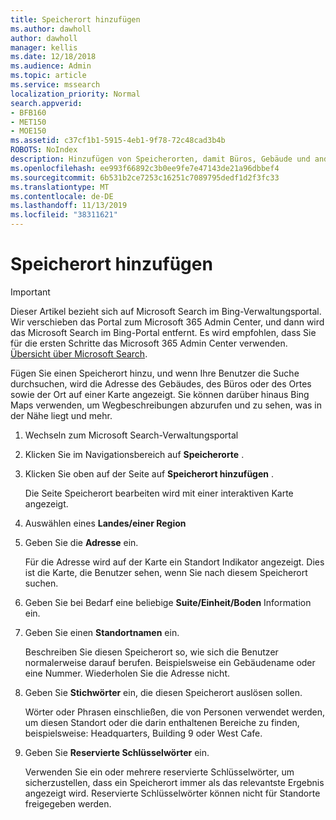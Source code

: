 ```yaml
---
title: Speicherort hinzufügen
ms.author: dawholl
author: dawholl
manager: kellis
ms.date: 12/18/2018
ms.audience: Admin
ms.topic: article
ms.service: mssearch
localization_priority: Normal
search.appverid:
- BFB160
- MET150
- MOE150
ms.assetid: c37cf1b1-5915-4eb1-9f78-72c48cad3b4b
ROBOTS: NoIndex
description: Hinzufügen von Speicherorten, damit Büros, Gebäude und andere Arbeitsbereiche Ihrer Organisation in Ihren Microsoft-Suchergebnissen angezeigt werden
ms.openlocfilehash: ee993f66892c3b0ee9fe7e47143de21a96dbbef4
ms.sourcegitcommit: 6b531b2ce7253c16251c7089795dedf1d2f3fc33
ms.translationtype: MT
ms.contentlocale: de-DE
ms.lasthandoff: 11/13/2019
ms.locfileid: "38311621"
---
```

# <a name="add-a-location"></a>Speicherort hinzufügen

> [!IMPORTANT]
> Dieser Artikel bezieht sich auf Microsoft Search im Bing-Verwaltungsportal. Wir verschieben das Portal zum Microsoft 365 Admin Center, und dann wird das Microsoft Search im Bing-Portal entfernt. Es wird empfohlen, dass Sie für die ersten Schritte das Microsoft 365 Admin Center verwenden. [Übersicht über Microsoft Search](overview-microsoft-search.md).
    
Fügen Sie einen Speicherort hinzu, und wenn Ihre Benutzer die Suche durchsuchen, wird die Adresse des Gebäudes, des Büros oder des Ortes sowie der Ort auf einer Karte angezeigt. Sie können darüber hinaus Bing Maps verwenden, um Wegbeschreibungen abzurufen und zu sehen, was in der Nähe liegt und mehr.
  
1. Wechseln zum Microsoft Search-Verwaltungsportal
    
2. Klicken Sie im Navigationsbereich auf **Speicherorte** .
    
3. Klicken Sie oben auf der Seite auf **Speicherort hinzufügen** .
    
    Die Seite Speicherort bearbeiten wird mit einer interaktiven Karte angezeigt.
    
4. Auswählen eines **Landes/einer Region**
    
5. Geben Sie die **Adresse** ein.
    
    Für die Adresse wird auf der Karte ein Standort Indikator angezeigt. Dies ist die Karte, die Benutzer sehen, wenn Sie nach diesem Speicherort suchen.
    
6. Geben Sie bei Bedarf eine beliebige **Suite/Einheit/Boden** Information ein. 
    
7. Geben Sie einen **Standortnamen** ein.
    
    Beschreiben Sie diesen Speicherort so, wie sich die Benutzer normalerweise darauf berufen. Beispielsweise ein Gebäudename oder eine Nummer. Wiederholen Sie die Adresse nicht.
    
8. Geben Sie **Stichwörter** ein, die diesen Speicherort auslösen sollen. 
    
    Wörter oder Phrasen einschließen, die von Personen verwendet werden, um diesen Standort oder die darin enthaltenen Bereiche zu finden, beispielsweise: Headquarters, Building 9 oder West Cafe.
    
9. Geben Sie **Reservierte Schlüsselwörter** ein.
    
    Verwenden Sie ein oder mehrere reservierte Schlüsselwörter, um sicherzustellen, dass ein Speicherort immer als das relevantste Ergebnis angezeigt wird. Reservierte Schlüsselwörter können nicht für Standorte freigegeben werden.

  

